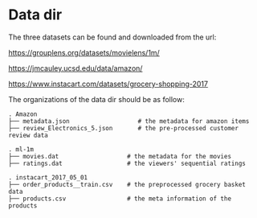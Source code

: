 # Data dir

The three datasets can be found and downloaded from the url:

https://grouplens.org/datasets/movielens/1m/

https://jmcauley.ucsd.edu/data/amazon/

https://www.instacart.com/datasets/grocery-shopping-2017

The organizations of the data dir should be as follow:

    . Amazon
    ├── metadata.json                   # the metadata for amazon items
    ├── review_Electronics_5.json       # the pre-processed customer review data
    
    . ml-1m
    ├── movies.dat                   # the metadata for the movies
    ├── ratings.dat                  # the viewers' sequential ratings
    
    . instacart_2017_05_01
    ├── order_products__train.csv    # the preprocessed grocery basket data
    ├── products.csv                 # the meta information of the products
    
